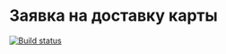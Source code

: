 # Заявка на доставку карты

[![Build status](https://ci.appveyor.com/api/projects/status/onj02vbqsw5ib4f4?svg=true)](https://ci.appveyor.com/project/Evgeniya-EVA/authtest)
